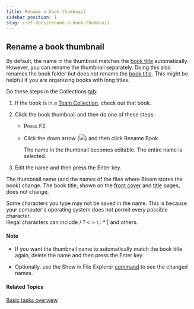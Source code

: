 ```yaml
---
title: Rename a book thumbnail
sidebar_position: 1
slug: /ref-docs/rename-a-book-thumbnail
---
```


## Rename a book thumbnail

By default, the name in the thumbnail matches the [book title](../../Concepts/Book_Title.md) automatically. However, you can rename the thumbnail separately. Doing this also renames the book folder but does not rename the [book title](../../Concepts/Book_Title.md). This might be helpful if you are organizing books with long titles.

Do these steps in the Collections [tab](../../User_Interface/Tabs/Tabs_overview.md):

1.  If the book is in a [Team Collection](Team_Collections/Team_Collections_overview.md), check out that book.
    
2.  Click the book thumbnail and then do one of these steps:
    
    -   Press F2.
        
    -   Click the down arrow (![](/ref-docs-assets/images/User_Interface/Tabs/WhiteDownArrow.png)) and then click Rename Book.
        
        The name in the thumbnail becomes editable. The entire name is selected.
        
3.  Edit the name and then press the Enter key.
    

The thumbnail name (and the names of the files where Bloom stores the book) change. The book title, shown on the [front cover](../../Concepts/Front_Cover_page.md) and [title](../../Concepts/Book_Title.md) pages, does not change.

Some characters you type may not be saved in the name. This is because your computer's operating system does not permit every possible character.  
Illegal characters can include / ? < > \\ : \* | and others.

#### Note

-   If you want the thumbnail name to automatically match the book title again, delete the name and then press the Enter key.
    
-   Optionally, use the Show in File Explorer [command](../../User_Interface/Tabs/Collections_tab_commands.md) to see the changed names.
    

#### Related Topics

[Basic tasks overview](Basic_tasks_overview.md)
